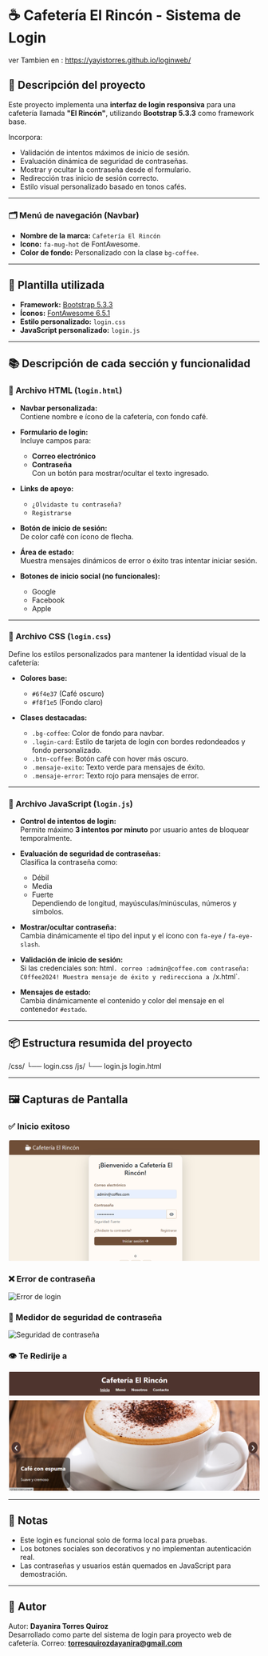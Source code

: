 # ☕ Cafetería El Rincón - Sistema de Login
ver Tambien en : 
https://yayistorres.github.io/loginweb/


## 📌 Descripción del proyecto

Este proyecto implementa una **interfaz de login responsiva** para una cafetería llamada **"El Rincón"**, utilizando **Bootstrap 5.3.3** como framework base.  

Incorpora:
- Validación de intentos máximos de inicio de sesión.
- Evaluación dinámica de seguridad de contraseñas.
- Mostrar y ocultar la contraseña desde el formulario.
- Redirección tras inicio de sesión correcto.
- Estilo visual personalizado basado en tonos cafés.

---


### 🗂️ Menú de navegación (Navbar)
- **Nombre de la marca:** `Cafetería El Rincón`
- **Icono:** `fa-mug-hot` de FontAwesome.
- **Color de fondo:** Personalizado con la clase `bg-coffee`.

---

## 📄 Plantilla utilizada

- **Framework:** [Bootstrap 5.3.3](https://getbootstrap.com/)
- **Íconos:** [FontAwesome 6.5.1](https://fontawesome.com/)
- **Estilo personalizado:** `login.css`
- **JavaScript personalizado:** `login.js`

---

## 📚 Descripción de cada sección y funcionalidad

### 📜 Archivo HTML (`login.html`)

- **Navbar personalizada:**  
  Contiene nombre e ícono de la cafetería, con fondo café.

- **Formulario de login:**  
  Incluye campos para:
  - **Correo electrónico**
  - **Contraseña**  
    Con un botón para mostrar/ocultar el texto ingresado.

- **Links de apoyo:**  
  - `¿Olvidaste tu contraseña?`
  - `Registrarse`

- **Botón de inicio de sesión:**  
  De color café con ícono de flecha.

- **Área de estado:**  
  Muestra mensajes dinámicos de error o éxito tras intentar iniciar sesión.

- **Botones de inicio social (no funcionales):**
  - Google
  - Facebook
  - Apple  

---

### 🎨 Archivo CSS (`login.css`)

Define los estilos personalizados para mantener la identidad visual de la cafetería:

- **Colores base:**  
  - `#6f4e37` (Café oscuro)
  - `#f8f1e5` (Fondo claro)

- **Clases destacadas:**
  - `.bg-coffee`: Color de fondo para navbar.
  - `.login-card`: Estilo de tarjeta de login con bordes redondeados y fondo personalizado.
  - `.btn-coffee`: Botón café con hover más oscuro.
  - `.mensaje-exito`: Texto verde para mensajes de éxito.
  - `.mensaje-error`: Texto rojo para mensajes de error.

---

### 📜 Archivo JavaScript (`login.js`)

- **Control de intentos de login:**  
  Permite máximo **3 intentos por minuto** por usuario antes de bloquear temporalmente.

- **Evaluación de seguridad de contraseñas:**  
  Clasifica la contraseña como:
  - Débil
  - Media
  - Fuerte  
  Dependiendo de longitud, mayúsculas/minúsculas, números y símbolos.

- **Mostrar/ocultar contraseña:**  
  Cambia dinámicamente el tipo del input y el ícono con `fa-eye` / `fa-eye-slash`.

- **Validación de inicio de sesión:**  
  Si las credenciales son:
html`.
correo :admin@coffee.com
contraseña: C0ffee2024!
Muestra mensaje de éxito y redirecciona a `/x.html`.

- **Mensajes de estado:**  
Cambia dinámicamente el contenido y color del mensaje en el contenedor `#estado`.

---

## 📦 Estructura resumida del proyecto

/css/
└── login.css
/js/
└── login.js
login.html

---

## 🖼️ Capturas de Pantalla

### ✅ Inicio exitoso
![Inicio de sesión exitoso](https://github.com/YayisTorres/loginweb/blob/main/imglo/parte%20inicio.png)

### ❌ Error de contraseña
![Error de login](https://github.com/YayisTorres/loginweb/blob/main/imglo/contrase%C3%B1a%20in%20correcta.png)

### 🔐 Medidor de seguridad de contraseña
![Seguridad de contraseña](https://github.com/YayisTorres/loginweb/blob/main/imglo/contrase%C3%B1a%20correcta%20y%20segura.png)

### 👁️ Te Redirije a 
![Pagina Principal](https://github.com/YayisTorres/loginweb/blob/main/imglo/pagina%20principal.png)

---
## 📌 Notas

- Este login es funcional solo de forma local para pruebas.  
- Los botones sociales son decorativos y no implementan autenticación real.
- Las contraseñas y usuarios están quemados en JavaScript para demostración.

---
## 🚀 Autor

Autor: **Dayanira Torres Quiroz**  
Desarrollado como parte del sistema de login para proyecto web de cafetería.
Correo: **torresquirozdayanira@gmail.com**



